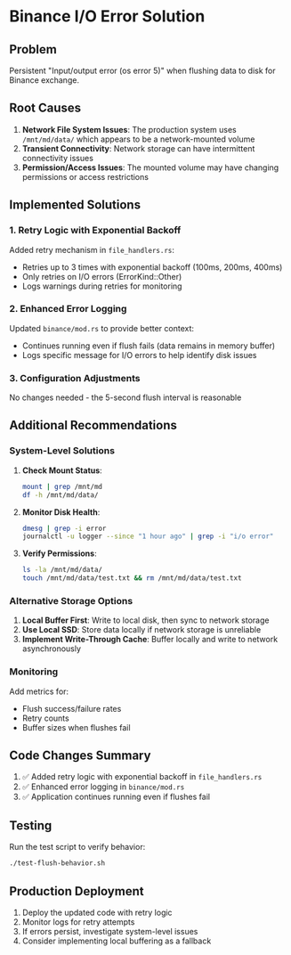 # Binance I/O Error Solution

## Problem
Persistent "Input/output error (os error 5)" when flushing data to disk for Binance exchange.

## Root Causes
1. **Network File System Issues**: The production system uses `/mnt/md/data/` which appears to be a network-mounted volume
2. **Transient Connectivity**: Network storage can have intermittent connectivity issues
3. **Permission/Access Issues**: The mounted volume may have changing permissions or access restrictions

## Implemented Solutions

### 1. Retry Logic with Exponential Backoff
Added retry mechanism in `file_handlers.rs`:
- Retries up to 3 times with exponential backoff (100ms, 200ms, 400ms)
- Only retries on I/O errors (ErrorKind::Other)
- Logs warnings during retries for monitoring

### 2. Enhanced Error Logging
Updated `binance/mod.rs` to provide better context:
- Continues running even if flush fails (data remains in memory buffer)
- Logs specific message for I/O errors to help identify disk issues

### 3. Configuration Adjustments
No changes needed - the 5-second flush interval is reasonable

## Additional Recommendations

### System-Level Solutions
1. **Check Mount Status**:
   ```bash
   mount | grep /mnt/md
   df -h /mnt/md/data/
   ```

2. **Monitor Disk Health**:
   ```bash
   dmesg | grep -i error
   journalctl -u logger --since "1 hour ago" | grep -i "i/o error"
   ```

3. **Verify Permissions**:
   ```bash
   ls -la /mnt/md/data/
   touch /mnt/md/data/test.txt && rm /mnt/md/data/test.txt
   ```

### Alternative Storage Options
1. **Local Buffer First**: Write to local disk, then sync to network storage
2. **Use Local SSD**: Store data locally if network storage is unreliable
3. **Implement Write-Through Cache**: Buffer locally and write to network asynchronously

### Monitoring
Add metrics for:
- Flush success/failure rates
- Retry counts
- Buffer sizes when flushes fail

## Code Changes Summary
1. ✅ Added retry logic with exponential backoff in `file_handlers.rs`
2. ✅ Enhanced error logging in `binance/mod.rs`
3. ✅ Application continues running even if flushes fail

## Testing
Run the test script to verify behavior:
```bash
./test-flush-behavior.sh
```

## Production Deployment
1. Deploy the updated code with retry logic
2. Monitor logs for retry attempts
3. If errors persist, investigate system-level issues
4. Consider implementing local buffering as a fallback